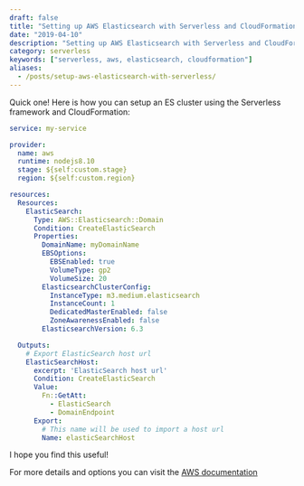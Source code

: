 ```yaml
---
draft: false
title: "Setting up AWS Elasticsearch with Serverless and CloudFormation"
date: "2019-04-10"
description: "Setting up AWS Elasticsearch with Serverless and CloudFormation"
category: serverless
keywords: ["serverless, aws, elasticsearch, cloudformation"]
aliases:
  - /posts/setup-aws-elasticsearch-with-serverless/
---
```


Quick one! Here is how you can setup an ES cluster using the Serverless framework and CloudFormation:

```yaml
service: my-service

provider:
  name: aws
  runtime: nodejs8.10
  stage: ${self:custom.stage}
  region: ${self:custom.region}

resources:
  Resources:
    ElasticSearch:
      Type: AWS::Elasticsearch::Domain
      Condition: CreateElasticSearch
      Properties:
        DomainName: myDomainName
        EBSOptions:
          EBSEnabled: true
          VolumeType: gp2
          VolumeSize: 20
        ElasticsearchClusterConfig:
          InstanceType: m3.medium.elasticsearch
          InstanceCount: 1
          DedicatedMasterEnabled: false
          ZoneAwarenessEnabled: false
        ElasticsearchVersion: 6.3

  Outputs:
    # Export ElasticSearch host url
    ElasticSearchHost:
      excerpt: 'ElasticSearch host url'
      Condition: CreateElasticSearch
      Value:
        Fn::GetAtt:
          - ElasticSearch
          - DomainEndpoint
      Export:
        # This name will be used to import a host url
        Name: elasticSearchHost
```

I hope you find this useful!

For more details and options you can visit the [AWS documentation](https://docs.aws.amazon.com/AWSCloudFormation/latest/UserGuide/aws-resource-elasticsearch-domain.html)
